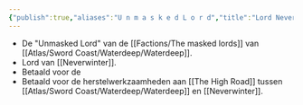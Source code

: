 ```yaml
---
{"publish":true,"aliases":"U n m a s k e d L o r d","title":"Lord Neverember","description":"Lord of Neverwinter. Unmasked lord of Waterdeep.","created":"2025-07-04","modified":"2025-07-16T20:41:12.060+02:00","cssclasses":""}
---
```



* De "Unmasked Lord" van de [[Factions/The masked lords]] van [[Atlas/Sword Coast/Waterdeep/Waterdeep]].
* Lord van [[Neverwinter]].
* Betaald voor de 
* Betaald voor de herstelwerkzaamheden aan [[The High Road]] tussen [[Atlas/Sword Coast/Waterdeep/Waterdeep]] en [[Neverwinter]].

